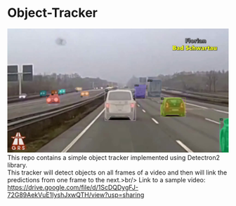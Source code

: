 # Object-Tracker
![alt text](vlcsnap-2021-09-28-12h43m23s526.png)
This repo contains a simple object tracker implemented using Detectron2 library.<br/>
This tracker will detect objects on all frames of a video and then will link the predictions from one frame to the next.>br/>
Link to a sample video: https://drive.google.com/file/d/1ScDQDygFJ-72G89AekVuE1IyshJxwQTH/view?usp=sharing

